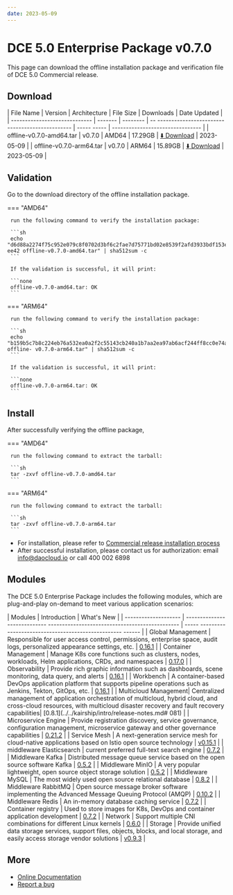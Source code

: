 ```yaml
---
date: 2023-05-09
---
```


# DCE 5.0 Enterprise Package v0.7.0

This page can download the offline installation package and verification file of DCE 5.0 Commercial release.

## Download

| File Name | Version | Architecture | File Size | Downloads | Date Updated |
| ----------------------------- | ------- | -------- | -- ----------------------------------------------- | ----- ----- | -------------------------------- |
| offline-v0.7.0-amd64.tar | v0.7.0 | AMD64 | 17.29GB | [:arrow_down: Download](https://qiniu-download-public.daocloud.io/DaoCloud_Enterprise/dce5/offline-v0.7.0-amd64.tar) | 2023-05-09 |
| offline-v0.7.0-arm64.tar | v0.7.0 | ARM64 | 15.89GB | [:arrow_down: Download](https://qiniu-download-public.daocloud.io/DaoCloud_Enterprise/dce5/offline-v0.7.0-arm64.tar) | 2023-05-09 |

## Validation

Go to the download directory of the offline installation package.

=== "AMD64"

     run the following command to verify the installation package:

     ```sh
     echo "d6d88a2274f75c952e079c8f0702d3bf6c2fae7d75771bd02e8539f2afd3933bdf153e5cb41237ce5285b04fd6fb6075389ea80f16713bdfbe620f86509e ee42 offline-v0.7.0-amd64.tar" | sha512sum -c
     ```

     If the validation is successful, it will print:

     ```none
     offline-v0.7.0-amd64.tar: OK
     ```

=== "ARM64"

     run the following command to verify the installation package:

     ```sh
     echo "b159b5c7b8c224eb76a532ea0a2f2c55143cb240a1b7aa2ea97ab6acf244ff8cc0e74a46150c4ffa8d79409950573067ff5f9f8841fecb2af36ed20c4ffc048d offline- v0.7.0-arm64.tar" | sha512sum -c
     ```

     If the validation is successful, it will print:

     ```none
     offline-v0.7.0-arm64.tar: OK
     ```

## Install

After successfully verifying the offline package,

=== "AMD64"

     run the following command to extract the tarball:

     ```sh
     tar -zxvf offline-v0.7.0-amd64.tar
     ```

=== "ARM64"

     run the following command to extract the tarball:

     ```sh
     tar -zxvf offline-v0.7.0-arm64.tar
     ```

- For installation, please refer to [Commercial release installation process](../../install/commercial/start-install.md)
- After successful installation, please contact us for authorization: email info@daocloud.io or call 400 002 6898

## Modules

The DCE 5.0 Enterprise Package includes the following modules, which are plug-and-play on-demand to meet various application scenarios:

| Modules | Introduction | What's New |
| -------------------- | ---------------------------- ----------------------------------------------- | ----- -------------------------------------------------- ------ |
| Global Management | Responsible for user access control, permissions, enterprise space, audit logs, personalized appearance settings, etc. | [0.16.1](../../ghippo/intro/release-notes.md#0161) |
| Container Management | Manage K8s core functions such as clusters, nodes, workloads, Helm applications, CRDs, and namespaces | [0.17.0](../../kpanda/intro/release-notes.md#0170) |
| Observability | Provide rich graphic information such as dashboards, scene monitoring, data query, and alerts | [0.16.1](../../insight/intro/releasenote.md#0161) |
| Workbench | A container-based DevOps application platform that supports pipeline operations such as Jenkins, Tekton, GitOps, etc. | [0.16.1](../../amamba/intro/release-notes.md#0161) |
| Multicloud Management| Centralized management of application orchestration of multicloud, hybrid cloud, and cross-cloud resources, with multicloud disaster recovery and fault recovery capabilities| [0.8.1](../../kairship/intro/release-notes.md# 081) |
| Microservice Engine | Provide registration discovery, service governance, configuration management, microservice gateway and other governance capabilities | [0.21.2](../../skoala/intro/release-notes.md#0212) |
| Service Mesh | A next-generation service mesh for cloud-native applications based on Istio open source technology | [v0.15.1](../../mspider/intro/release-notes.md#v0151) |
| middleware Elasticsearch | current preferred full-text search engine | [0.7.2](../../middleware/elasticsearch/release-notes.md#072) |
| Middleware Kafka | Distributed message queue service based on the open source software Kafka | [0.5.2](../../middleware/kafka/release-notes.md#052) |
| Middleware MinIO | A very popular lightweight, open source object storage solution | [0.5.2](../../middleware/minio/release-notes.md#052) |
| Middleware MySQL | The most widely used open source relational database | [0.8.2](../../middleware/mysql/release-notes.md#082) |
| Middleware RabbitMQ | Open source message broker software implementing the Advanced Message Queuing Protocol (AMQP) | [0.10.2](../../middleware/rabbitmq/release-notes.md#0102) |
| Middleware Redis | An in-memory database caching service | [0.7.2](../../middleware/redis/release-notes.md#072) |
| Container registry | Used to store images for K8s, DevOps and container application development | [0.7.2](../../kangaroo/release-notes.md) |
| Network | Support multiple CNI combinations for different Linux kernels | [0.6.0](../../network/modules/spiderpool/releasenotes.md) |
| Storage | Provide unified data storage services, support files, objects, blocks, and local storage, and easily access storage vendor solutions | [v0.9.3](../../storage/hwameistor/releasenotes.md) |

## More

- [Online Documentation](../../dce/what.md)
- [Report a bug](https://github.com/DaoCloud/DaoCloud-docs/issues)